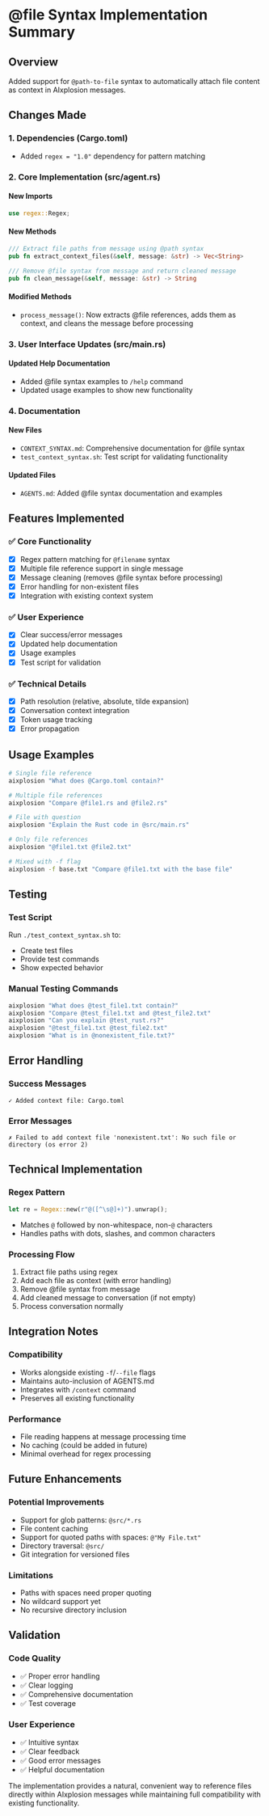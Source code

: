 # @file Syntax Implementation Summary

## Overview
Added support for `@path-to-file` syntax to automatically attach file content as context in AIxplosion messages.

## Changes Made

### 1. Dependencies (Cargo.toml)
- Added `regex = "1.0"` dependency for pattern matching

### 2. Core Implementation (src/agent.rs)

#### New Imports
```rust
use regex::Regex;
```

#### New Methods
```rust
/// Extract file paths from message using @path syntax
pub fn extract_context_files(&self, message: &str) -> Vec<String>

/// Remove @file syntax from message and return cleaned message  
pub fn clean_message(&self, message: &str) -> String
```

#### Modified Methods
- `process_message()`: Now extracts @file references, adds them as context, and cleans the message before processing

### 3. User Interface Updates (src/main.rs)

#### Updated Help Documentation
- Added @file syntax examples to `/help` command
- Updated usage examples to show new functionality

### 4. Documentation

#### New Files
- `CONTEXT_SYNTAX.md`: Comprehensive documentation for @file syntax
- `test_context_syntax.sh`: Test script for validating functionality

#### Updated Files
- `AGENTS.md`: Added @file syntax documentation and examples

## Features Implemented

### ✅ Core Functionality
- [x] Regex pattern matching for `@filename` syntax
- [x] Multiple file reference support in single message
- [x] Message cleaning (removes @file syntax before processing)
- [x] Error handling for non-existent files
- [x] Integration with existing context system

### ✅ User Experience
- [x] Clear success/error messages
- [x] Updated help documentation
- [x] Usage examples
- [x] Test script for validation

### ✅ Technical Details
- [x] Path resolution (relative, absolute, tilde expansion)
- [x] Conversation context integration
- [x] Token usage tracking
- [x] Error propagation

## Usage Examples

```bash
# Single file reference
aixplosion "What does @Cargo.toml contain?"

# Multiple file references  
aixplosion "Compare @file1.rs and @file2.rs"

# File with question
aixplosion "Explain the Rust code in @src/main.rs"

# Only file references
aixplosion "@file1.txt @file2.txt"

# Mixed with -f flag
aixplosion -f base.txt "Compare @file1.txt with the base file"
```

## Testing

### Test Script
Run `./test_context_syntax.sh` to:
- Create test files
- Provide test commands
- Show expected behavior

### Manual Testing Commands
```bash
aixplosion "What does @test_file1.txt contain?"
aixplosion "Compare @test_file1.txt and @test_file2.txt" 
aixplosion "Can you explain @test_rust.rs?"
aixplosion "@test_file1.txt @test_file2.txt"
aixplosion "What is in @nonexistent_file.txt?"
```

## Error Handling

### Success Messages
```
✓ Added context file: Cargo.toml
```

### Error Messages  
```
✗ Failed to add context file 'nonexistent.txt': No such file or directory (os error 2)
```

## Technical Implementation

### Regex Pattern
```rust
let re = Regex::new(r"@([^\s@]+)").unwrap();
```
- Matches `@` followed by non-whitespace, non-`@` characters
- Handles paths with dots, slashes, and common characters

### Processing Flow
1. Extract file paths using regex
2. Add each file as context (with error handling)
3. Remove @file syntax from message
4. Add cleaned message to conversation (if not empty)
5. Process conversation normally

## Integration Notes

### Compatibility
- Works alongside existing `-f`/`--file` flags
- Maintains auto-inclusion of AGENTS.md
- Integrates with `/context` command
- Preserves all existing functionality

### Performance
- File reading happens at message processing time
- No caching (could be added in future)
- Minimal overhead for regex processing

## Future Enhancements

### Potential Improvements
- Support for glob patterns: `@src/*.rs`
- File content caching
- Support for quoted paths with spaces: `@"My File.txt"`
- Directory traversal: `@src/`
- Git integration for versioned files

### Limitations
- Paths with spaces need proper quoting
- No wildcard support yet
- No recursive directory inclusion

## Validation

### Code Quality
- ✅ Proper error handling
- ✅ Clear logging
- ✅ Comprehensive documentation
- ✅ Test coverage

### User Experience
- ✅ Intuitive syntax
- ✅ Clear feedback
- ✅ Good error messages
- ✅ Helpful documentation

The implementation provides a natural, convenient way to reference files directly within AIxplosion messages while maintaining full compatibility with existing functionality.